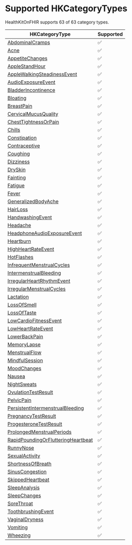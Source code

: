 # Supported HKCategoryTypes
<!--
                  
This source file is part of the HealthKitOnFHIR open source project

SPDX-FileCopyrightText: 2022 Stanford University and the project authors (see CONTRIBUTORS.md)

SPDX-License-Identifier: MIT
             
-->

HealthKitOnFHIR supports 63 of 63 category types.

|HKCategoryType|Supported|
|----|----|
|[AbdominalCramps](https://developer.apple.com/documentation/healthkit/HKCategoryTypeIdentifierAbdominalCramps)|✅|
|[Acne](https://developer.apple.com/documentation/healthkit/HKCategoryTypeIdentifierAcne)|✅|
|[AppetiteChanges](https://developer.apple.com/documentation/healthkit/HKCategoryTypeIdentifierAppetiteChanges)|✅|
|[AppleStandHour](https://developer.apple.com/documentation/healthkit/HKCategoryTypeIdentifierAppleStandHour)|✅|
|[AppleWalkingSteadinessEvent](https://developer.apple.com/documentation/healthkit/HKCategoryTypeIdentifierAppleWalkingSteadinessEvent)|✅|
|[AudioExposureEvent](https://developer.apple.com/documentation/healthkit/HKCategoryTypeIdentifierAudioExposureEvent)|✅|
|[BladderIncontinence](https://developer.apple.com/documentation/healthkit/HKCategoryTypeIdentifierBladderIncontinence)|✅|
|[Bloating](https://developer.apple.com/documentation/healthkit/HKCategoryTypeIdentifierBloating)|✅|
|[BreastPain](https://developer.apple.com/documentation/healthkit/HKCategoryTypeIdentifierBreastPain)|✅|
|[CervicalMucusQuality](https://developer.apple.com/documentation/healthkit/HKCategoryTypeIdentifierCervicalMucusQuality)|✅|
|[ChestTightnessOrPain](https://developer.apple.com/documentation/healthkit/HKCategoryTypeIdentifierChestTightnessOrPain)|✅|
|[Chills](https://developer.apple.com/documentation/healthkit/HKCategoryTypeIdentifierChills)|✅|
|[Constipation](https://developer.apple.com/documentation/healthkit/HKCategoryTypeIdentifierConstipation)|✅|
|[Contraceptive](https://developer.apple.com/documentation/healthkit/HKCategoryTypeIdentifierContraceptive)|✅|
|[Coughing](https://developer.apple.com/documentation/healthkit/HKCategoryTypeIdentifierCoughing)|✅|
|[Dizziness](https://developer.apple.com/documentation/healthkit/HKCategoryTypeIdentifierDizziness)|✅|
|[DrySkin](https://developer.apple.com/documentation/healthkit/HKCategoryTypeIdentifierDrySkin)|✅|
|[Fainting](https://developer.apple.com/documentation/healthkit/HKCategoryTypeIdentifierFainting)|✅|
|[Fatigue](https://developer.apple.com/documentation/healthkit/HKCategoryTypeIdentifierFatigue)|✅|
|[Fever](https://developer.apple.com/documentation/healthkit/HKCategoryTypeIdentifierFever)|✅|
|[GeneralizedBodyAche](https://developer.apple.com/documentation/healthkit/HKCategoryTypeIdentifierGeneralizedBodyAche)|✅|
|[HairLoss](https://developer.apple.com/documentation/healthkit/HKCategoryTypeIdentifierHairLoss)|✅|
|[HandwashingEvent](https://developer.apple.com/documentation/healthkit/HKCategoryTypeIdentifierHandwashingEvent)|✅|
|[Headache](https://developer.apple.com/documentation/healthkit/HKCategoryTypeIdentifierHeadache)|✅|
|[HeadphoneAudioExposureEvent](https://developer.apple.com/documentation/healthkit/HKCategoryTypeIdentifierHeadphoneAudioExposureEvent)|✅|
|[Heartburn](https://developer.apple.com/documentation/healthkit/HKCategoryTypeIdentifierHeartburn)|✅|
|[HighHeartRateEvent](https://developer.apple.com/documentation/healthkit/HKCategoryTypeIdentifierHighHeartRateEvent)|✅|
|[HotFlashes](https://developer.apple.com/documentation/healthkit/HKCategoryTypeIdentifierHotFlashes)|✅|
|[InfrequentMenstrualCycles](https://developer.apple.com/documentation/healthkit/HKCategoryTypeIdentifierInfrequentMenstrualCycles)|✅|
|[IntermenstrualBleeding](https://developer.apple.com/documentation/healthkit/HKCategoryTypeIdentifierIntermenstrualBleeding)|✅|
|[IrregularHeartRhythmEvent](https://developer.apple.com/documentation/healthkit/HKCategoryTypeIdentifierIrregularHeartRhythmEvent)|✅|
|[IrregularMenstrualCycles](https://developer.apple.com/documentation/healthkit/HKCategoryTypeIdentifierIrregularMenstrualCycles)|✅|
|[Lactation](https://developer.apple.com/documentation/healthkit/HKCategoryTypeIdentifierLactation)|✅|
|[LossOfSmell](https://developer.apple.com/documentation/healthkit/HKCategoryTypeIdentifierLossOfSmell)|✅|
|[LossOfTaste](https://developer.apple.com/documentation/healthkit/HKCategoryTypeIdentifierLossOfTaste)|✅|
|[LowCardioFitnessEvent](https://developer.apple.com/documentation/healthkit/HKCategoryTypeIdentifierLowCardioFitnessEvent)|✅|
|[LowHeartRateEvent](https://developer.apple.com/documentation/healthkit/HKCategoryTypeIdentifierLowHeartRateEvent)|✅|
|[LowerBackPain](https://developer.apple.com/documentation/healthkit/HKCategoryTypeIdentifierLowerBackPain)|✅|
|[MemoryLapse](https://developer.apple.com/documentation/healthkit/HKCategoryTypeIdentifierMemoryLapse)|✅|
|[MenstrualFlow](https://developer.apple.com/documentation/healthkit/HKCategoryTypeIdentifierMenstrualFlow)|✅|
|[MindfulSession](https://developer.apple.com/documentation/healthkit/HKCategoryTypeIdentifierMindfulSession)|✅|
|[MoodChanges](https://developer.apple.com/documentation/healthkit/HKCategoryTypeIdentifierMoodChanges)|✅|
|[Nausea](https://developer.apple.com/documentation/healthkit/HKCategoryTypeIdentifierNausea)|✅|
|[NightSweats](https://developer.apple.com/documentation/healthkit/HKCategoryTypeIdentifierNightSweats)|✅|
|[OvulationTestResult](https://developer.apple.com/documentation/healthkit/HKCategoryTypeIdentifierOvulationTestResult)|✅|
|[PelvicPain](https://developer.apple.com/documentation/healthkit/HKCategoryTypeIdentifierPelvicPain)|✅|
|[PersistentIntermenstrualBleeding](https://developer.apple.com/documentation/healthkit/HKCategoryTypeIdentifierPersistentIntermenstrualBleeding)|✅|
|[PregnancyTestResult](https://developer.apple.com/documentation/healthkit/HKCategoryTypeIdentifierPregnancyTestResult)|✅|
|[ProgesteroneTestResult](https://developer.apple.com/documentation/healthkit/HKCategoryTypeIdentifierProgesteroneTestResult)|✅|
|[ProlongedMenstrualPeriods](https://developer.apple.com/documentation/healthkit/HKCategoryTypeIdentifierProlongedMenstrualPeriods)|✅|
|[RapidPoundingOrFlutteringHeartbeat](https://developer.apple.com/documentation/healthkit/HKCategoryTypeIdentifierRapidPoundingOrFlutteringHeartbeat)|✅|
|[RunnyNose](https://developer.apple.com/documentation/healthkit/HKCategoryTypeIdentifierRunnyNose)|✅|
|[SexualActivity](https://developer.apple.com/documentation/healthkit/HKCategoryTypeIdentifierSexualActivity)|✅|
|[ShortnessOfBreath](https://developer.apple.com/documentation/healthkit/HKCategoryTypeIdentifierShortnessOfBreath)|✅|
|[SinusCongestion](https://developer.apple.com/documentation/healthkit/HKCategoryTypeIdentifierSinusCongestion)|✅|
|[SkippedHeartbeat](https://developer.apple.com/documentation/healthkit/HKCategoryTypeIdentifierSkippedHeartbeat)|✅|
|[SleepAnalysis](https://developer.apple.com/documentation/healthkit/HKCategoryTypeIdentifierSleepAnalysis)|✅|
|[SleepChanges](https://developer.apple.com/documentation/healthkit/HKCategoryTypeIdentifierSleepChanges)|✅|
|[SoreThroat](https://developer.apple.com/documentation/healthkit/HKCategoryTypeIdentifierSoreThroat)|✅|
|[ToothbrushingEvent](https://developer.apple.com/documentation/healthkit/HKCategoryTypeIdentifierToothbrushingEvent)|✅|
|[VaginalDryness](https://developer.apple.com/documentation/healthkit/HKCategoryTypeIdentifierVaginalDryness)|✅|
|[Vomiting](https://developer.apple.com/documentation/healthkit/HKCategoryTypeIdentifierVomiting)|✅|
|[Wheezing](https://developer.apple.com/documentation/healthkit/HKCategoryTypeIdentifierWheezing)|✅|
